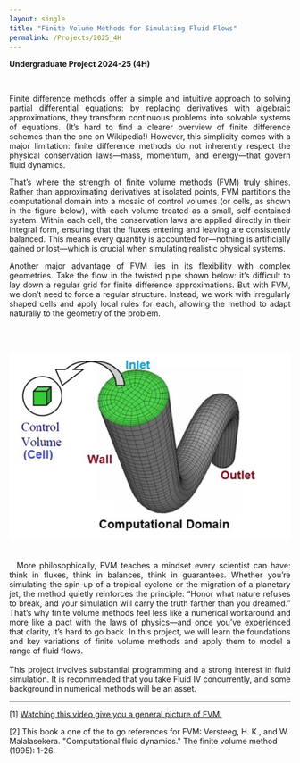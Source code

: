 ```yaml
---
layout: single
title: "Finite Volume Methods for Simulating Fluid Flows"
permalink: /Projects/2025_4H
---
```


**Undergraduate Project 2024-25 (4H)** 



<br>

<div style="text-align: justify">

Finite difference methods offer a simple and intuitive approach to solving partial differential equations: by replacing derivatives with algebraic approximations, they transform continuous problems into solvable systems of equations. (It’s hard to find a clearer overview of finite difference schemes than the one on Wikipedia!) However, this simplicity comes with a major limitation: finite difference methods do not inherently respect the physical conservation laws—mass, momentum, and energy—that govern fluid dynamics.

That’s where the strength of finite volume methods (FVM) truly shines. Rather than approximating derivatives at isolated points, FVM partitions the computational domain into a mosaic of control volumes (or cells, as shown in the figure below), with each volume treated as a small, self-contained system. Within each cell, the conservation laws are applied directly in their integral form, ensuring that the fluxes entering and leaving are consistently balanced. This means every quantity is accounted for—nothing is artificially gained or lost—which is crucial when simulating realistic physical systems.


Another major advantage of FVM lies in its flexibility with complex geometries. Take the flow in the twisted pipe shown below: it’s difficult to lay down a regular grid for finite difference approximations. But with FVM, we don’t need to force a regular structure. Instead, we work with irregularly shaped cells and apply local rules for each, allowing the method to adapt naturally to the geometry of the problem. 

&nbsp;
<br>
<br>
<center>
<img src="/assets/images/FVMpipe.jpg" class="center">
</center>
<br>
<br>
&nbsp;
More philosophically, FVM teaches a mindset every scientist can have: think in fluxes, think in balances, think in guarantees. Whether you’re simulating the spin-up of a tropical cyclone or the migration of a planetary jet, the method quietly reinforces the principle: “Honor what nature refuses to break, and your simulation will carry the truth farther than you dreamed.” That’s why finite volume methods feel less like a numerical workaround and more like a pact with the laws of physics—and once you’ve experienced that clarity, it’s hard to go back.
In this project, we will learn the foundations and key variations of finite volume methods and apply them to model a range of fluid flows.
</div>

<div style="text-align: justify">
<br>
This project involves substantial programming and a strong interest in fluid simulation. It is recommended that you take Fluid IV concurrently, and some background in numerical methods will be an asset.
</div>



---

[1] [Watching this video give you a general picture of FVM:](https://www.youtube.com/watch?v=4n3DPwcoy4E)

[2] This book a one of the to go references for FVM: Versteeg, H. K., and W. Malalasekera. "Computational fluid dynamics." The finite volume method (1995): 1-26.

